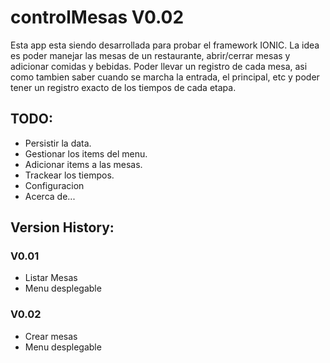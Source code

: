 # controlMesas V0.02
Esta app esta siendo desarrollada para probar el framework IONIC.
La idea es poder manejar las mesas de un restaurante, abrir/cerrar mesas y adicionar comidas y bebidas.
Poder llevar un registro de cada mesa, asi como tambien saber cuando se marcha la entrada, el principal, etc y poder tener un registro exacto de los tiempos de cada etapa.


## TODO:
- Persistir la data.
- Gestionar los items del menu.
- Adicionar items a las mesas.
- Trackear los tiempos.
- Configuracion
- Acerca de...

## Version History:

### V0.01
- Listar Mesas
- Menu desplegable

### V0.02
- Crear mesas
- Menu desplegable
